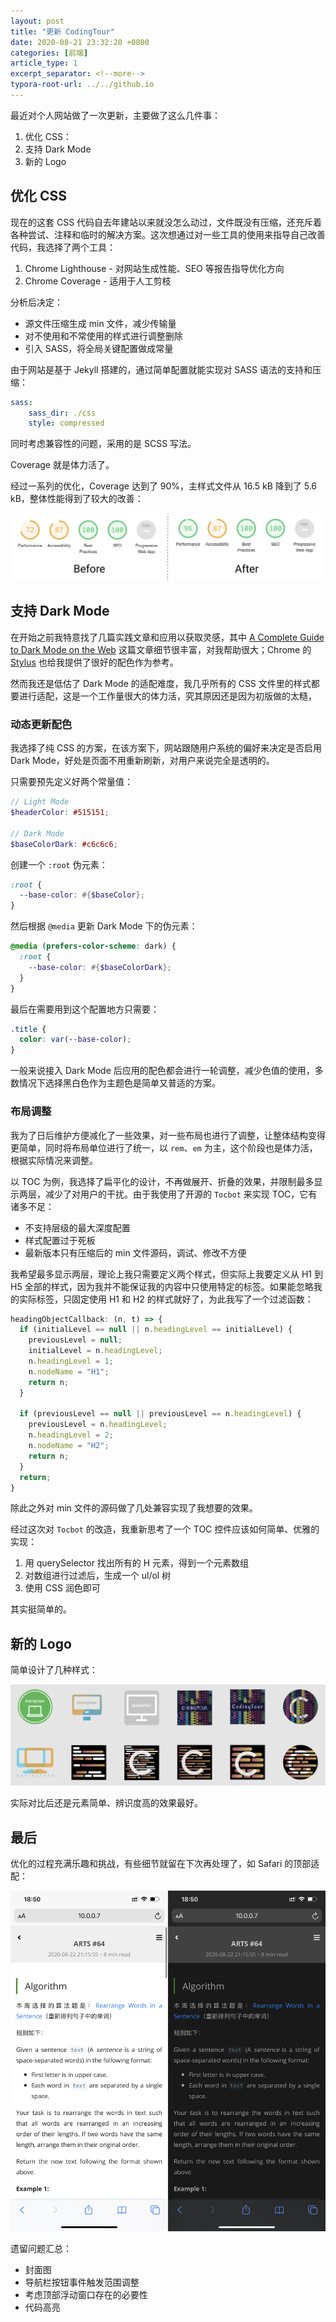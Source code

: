 ```yaml
---
layout: post
title: "更新 CodingTour"
date: 2020-08-21 23:32:20 +0800
categories: [前端]
article_type: 1
excerpt_separator: <!--more-->
typora-root-url: ../../github.io
---
```


最近对个人网站做了一次更新，主要做了这么几件事：

1. 优化 CSS：
2. 支持 Dark Mode
3. 新的 Logo

<!--more-->

## 优化 CSS

现在的这套 CSS 代码自去年建站以来就没怎么动过，文件既没有压缩，还充斥着各种尝试、注释和临时的解决方案。这次想通过对一些工具的使用来指导自己改善代码，我选择了两个工具：

1. Chrome Lighthouse - 对网站生成性能、SEO 等报告指导优化方向
2. Chrome Coverage - 适用于人工剪枝

分析后决定：

- 源文件压缩生成 min 文件，减少传输量
- 对不使用和不常使用的样式进行调整删除
- 引入 SASS，将全局关键配置做成常量

由于网站是基于 Jekyll 搭建的，通过简单配置就能实现对 SASS 语法的支持和压缩：

```yaml
sass:
    sass_dir: ./css
    style: compressed
```

同时考虑兼容性的问题，采用的是 SCSS 写法。

Coverage 就是体力活了。

经过一系列的优化，Coverage 达到了 90%，主样式文件从 16.5 kB 降到了 5.6 kB，整体性能得到了较大的改善：

![image-20200824105725157](/assets/img/image-20200824004312465.png)

## 支持 Dark Mode

在开始之前我特意找了几篇实践文章和应用以获取灵感，其中 [A Complete Guide to Dark Mode on the Web](https://css-tricks.com/a-complete-guide-to-dark-mode-on-the-web/) 这篇文章细节很丰富，对我帮助很大；Chrome 的  [Stylus](https://github.com/StylishThemes/GitHub-Dark) 也给我提供了很好的配色作为参考。

然而我还是低估了 Dark Mode 的适配难度，我几乎所有的 CSS 文件里的样式都要进行适配，这是一个工作量很大的体力活，究其原因还是因为初版做的太糙，

### 动态更新配色

我选择了纯 CSS 的方案，在该方案下，网站跟随用户系统的偏好来决定是否启用 Dark Mode，好处是页面不用重新刷新，对用户来说完全是透明的。

只需要预先定义好两个常量值：

```scss
// Light Mode
$headerColor: #515151;

// Dark Mode
$baseColorDark: #c6c6c6;
```

创建一个 `:root` 伪元素：

```scss
:root {
  --base-color: #{$baseColor};
}
```

然后根据 `@media` 更新 Dark Mode 下的伪元素：

```scss
@media (prefers-color-scheme: dark) {
  :root {
    --base-color: #{$baseColorDark};
  }
}
```

最后在需要用到这个配置地方只需要：

```scss
.title {
  color: var(--base-color);
}
```

一般来说接入 Dark Mode 后应用的配色都会进行一轮调整，减少色值的使用，多数情况下选择黑白色作为主题色是简单又普适的方案。

### 布局调整

我为了日后维护方便减化了一些效果，对一些布局也进行了调整，让整体结构变得更简单，同时将布局单位进行了统一，以 `rem`、`em` 为主，这个阶段也是体力活，根据实际情况来调整。

以 TOC 为例，我选择了扁平化的设计，不再做展开、折叠的效果，并限制最多显示两层，减少了对用户的干扰。由于我使用了开源的 `Tocbot` 来实现 TOC，它有诸多不足：

- 不支持层级的最大深度配置
- 样式配置过于死板
- 最新版本只有压缩后的 min 文件源码，调试、修改不方便

我希望最多显示两层，理论上我只需要定义两个样式，但实际上我要定义从 H1 到 H5 全部的样式，因为我并不能保证我的内容中只使用特定的标签。如果能忽略我的实际标签，只固定使用 H1 和 H2 的样式就好了，为此我写了一个过滤函数：

```javascript
headingObjectCallback: (n, t) => {
  if (initialLevel == null || n.headingLevel == initialLevel) {
    previousLevel = null;
    initialLevel = n.headingLevel;
    n.headingLevel = 1;
    n.nodeName = "H1";
    return n;
  }

  if (previousLevel == null || previousLevel == n.headingLevel) {
    previousLevel = n.headingLevel;
    n.headingLevel = 2;
    n.nodeName = "H2";
    return n;
  }
  return;
}
```

除此之外对 min 文件的源码做了几处兼容实现了我想要的效果。

经过这次对 `Tocbot` 的改造，我重新思考了一个 TOC 控件应该如何简单、优雅的实现：

1. 用 querySelector 找出所有的 H 元素，得到一个元素数组
2. 对数组进行过滤后，生成一个 ul/ol 树
3. 使用 CSS 润色即可

其实挺简单的。

## 新的 Logo

简单设计了几种样式：

![image-20200824111955865](/assets/img/image-20200823193517903.png)

实际对比后还是元素简单、辨识度高的效果最好。

## 最后

优化的过程充满乐趣和挑战，有些细节就留在下次再处理了，如 Safari 的顶部适配：

![Image 2](/assets/img/image-20200824004312466.png)

遗留问题汇总：

- 封面图
- 导航栏按钮事件触发范围调整
- 考虑顶部浮动窗口存在的必要性
- 代码高亮